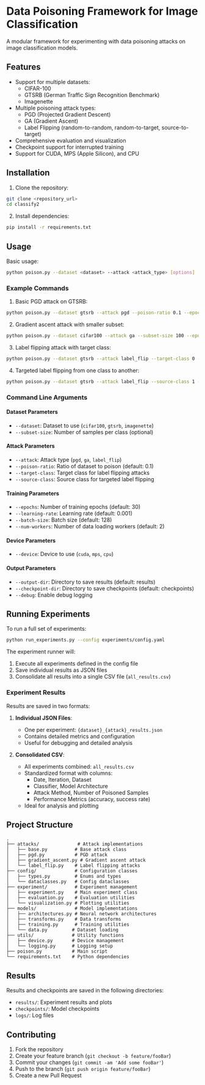 # Data Poisoning Framework for Image Classification

A modular framework for experimenting with data poisoning attacks on image classification models.

## Features

- Support for multiple datasets:
  - CIFAR-100
  - GTSRB (German Traffic Sign Recognition Benchmark)
  - Imagenette
- Multiple poisoning attack types:
  - PGD (Projected Gradient Descent)
  - GA (Gradient Ascent)
  - Label Flipping (random-to-random, random-to-target, source-to-target)
- Comprehensive evaluation and visualization
- Checkpoint support for interrupted training
- Support for CUDA, MPS (Apple Silicon), and CPU

## Installation

1. Clone the repository:

```bash
git clone <repository_url>
cd classify2
```

2. Install dependencies:

```bash
pip install -r requirements.txt
```

## Usage

Basic usage:

```bash
python poison.py --dataset <dataset> --attack <attack_type> [options]
```

### Example Commands

1. Basic PGD attack on GTSRB:

```bash
python poison.py --dataset gtsrb --attack pgd --poison-ratio 0.1 --epochs 10
```

2. Gradient ascent attack with smaller subset:

```bash
python poison.py --dataset cifar100 --attack ga --subset-size 100 --epochs 5
```

3. Label flipping attack with target class:

```bash
python poison.py --dataset gtsrb --attack label_flip --target-class 0 --poison-ratio 0.1
```

4. Targeted label flipping from one class to another:

```bash
python poison.py --dataset gtsrb --attack label_flip --source-class 1 --target-class 0
```

### Command Line Arguments

#### Dataset Parameters

- `--dataset`: Dataset to use (`cifar100`, `gtsrb`, `imagenette`)
- `--subset-size`: Number of samples per class (optional)

#### Attack Parameters

- `--attack`: Attack type (`pgd`, `ga`, `label_flip`)
- `--poison-ratio`: Ratio of dataset to poison (default: 0.1)
- `--target-class`: Target class for label flipping attacks
- `--source-class`: Source class for targeted label flipping

#### Training Parameters

- `--epochs`: Number of training epochs (default: 30)
- `--learning-rate`: Learning rate (default: 0.001)
- `--batch-size`: Batch size (default: 128)
- `--num-workers`: Number of data loading workers (default: 2)

#### Device Parameters

- `--device`: Device to use (`cuda`, `mps`, `cpu`)

#### Output Parameters

- `--output-dir`: Directory to save results (default: results)
- `--checkpoint-dir`: Directory to save checkpoints (default: checkpoints)
- `--debug`: Enable debug logging

## Running Experiments

To run a full set of experiments:

```bash
python run_experiments.py --config experiments/config.yaml
```

The experiment runner will:
1. Execute all experiments defined in the config file
2. Save individual results as JSON files
3. Consolidate all results into a single CSV file (`all_results.csv`)

### Experiment Results

Results are saved in two formats:

1. **Individual JSON Files**: 
   - One per experiment: `{dataset}_{attack}_results.json`
   - Contains detailed metrics and configuration
   - Useful for debugging and detailed analysis

2. **Consolidated CSV**:
   - All experiments combined: `all_results.csv`
   - Standardized format with columns:
     - Date, Iteration, Dataset
     - Classifier, Model Architecture
     - Attack Method, Number of Poisoned Samples
     - Performance Metrics (accuracy, success rate)
   - Ideal for analysis and plotting

## Project Structure

```
.
├── attacks/              # Attack implementations
│   ├── base.py          # Base attack class
│   ├── pgd.py           # PGD attack
│   ├── gradient_ascent.py # Gradient ascent attack
│   └── label_flip.py    # Label flipping attacks
├── config/              # Configuration classes
│   ├── types.py         # Enums and types
│   └── dataclasses.py   # Config dataclasses
├── experiment/          # Experiment management
│   ├── experiment.py    # Main experiment class
│   ├── evaluation.py    # Evaluation utilities
│   └── visualization.py # Plotting utilities
├── models/              # Model implementations
│   ├── architectures.py # Neural network architectures
│   ├── transforms.py    # Data transforms
│   ├── training.py      # Training utilities
│   └── data.py         # Dataset loading
├── utils/              # Utility functions
│   ├── device.py       # Device management
│   └── logging.py      # Logging setup
├── poison.py           # Main script
└── requirements.txt    # Python dependencies
```

## Results

Results and checkpoints are saved in the following directories:

- `results/`: Experiment results and plots
- `checkpoints/`: Model checkpoints
- `logs/`: Log files

## Contributing

1. Fork the repository
2. Create your feature branch (`git checkout -b feature/fooBar`)
3. Commit your changes (`git commit -am 'Add some fooBar'`)
4. Push to the branch (`git push origin feature/fooBar`)
5. Create a new Pull Request
